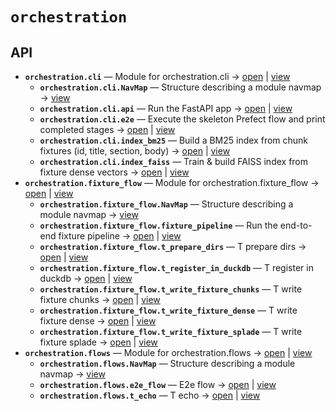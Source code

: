 # `orchestration`

<!-- START doctoc generated TOC please keep comment here to allow auto update -->
<!-- END doctoc generated TOC please keep comment here to allow auto update -->

## API
- **`orchestration.cli`** — Module for orchestration.cli → [open](./cli.py:1:1) | [view](https://github.com/paul-heyse/kgfoundry/blob/98bc876ceda60da4a9d9e9a3642946ff0b0447e3/src/orchestration/cli.py#L1)
  - **`orchestration.cli.NavMap`** — Structure describing a module navmap → [view](https://github.com/paul-heyse/kgfoundry/blob/98bc876ceda60da4a9d9e9a3642946ff0b0447e3/src/kgfoundry_common/navmap_types.py#L38-L51)
  - **`orchestration.cli.api`** — Run the FastAPI app → [open](./cli.py:119:1) | [view](https://github.com/paul-heyse/kgfoundry/blob/98bc876ceda60da4a9d9e9a3642946ff0b0447e3/src/orchestration/cli.py#L119-L124)
  - **`orchestration.cli.e2e`** — Execute the skeleton Prefect flow and print completed stages → [open](./cli.py:128:1) | [view](https://github.com/paul-heyse/kgfoundry/blob/98bc876ceda60da4a9d9e9a3642946ff0b0447e3/src/orchestration/cli.py#L128-L143)
  - **`orchestration.cli.index_bm25`** — Build a BM25 index from chunk fixtures (id, title, section, body) → [open](./cli.py:43:1) | [view](https://github.com/paul-heyse/kgfoundry/blob/98bc876ceda60da4a9d9e9a3642946ff0b0447e3/src/orchestration/cli.py#L43-L85)
  - **`orchestration.cli.index_faiss`** — Train & build FAISS index from fixture dense vectors → [open](./cli.py:89:1) | [view](https://github.com/paul-heyse/kgfoundry/blob/98bc876ceda60da4a9d9e9a3642946ff0b0447e3/src/orchestration/cli.py#L89-L115)
- **`orchestration.fixture_flow`** — Module for orchestration.fixture_flow → [open](./fixture_flow.py:1:1) | [view](https://github.com/paul-heyse/kgfoundry/blob/98bc876ceda60da4a9d9e9a3642946ff0b0447e3/src/orchestration/fixture_flow.py#L1)
  - **`orchestration.fixture_flow.NavMap`** — Structure describing a module navmap → [view](https://github.com/paul-heyse/kgfoundry/blob/98bc876ceda60da4a9d9e9a3642946ff0b0447e3/src/kgfoundry_common/navmap_types.py#L38-L51)
  - **`orchestration.fixture_flow.fixture_pipeline`** — Run the end-to-end fixture pipeline → [open](./fixture_flow.py:215:1) | [view](https://github.com/paul-heyse/kgfoundry/blob/98bc876ceda60da4a9d9e9a3642946ff0b0447e3/src/orchestration/fixture_flow.py#L215-L232)
  - **`orchestration.fixture_flow.t_prepare_dirs`** — T prepare dirs → [open](./fixture_flow.py:55:1) | [view](https://github.com/paul-heyse/kgfoundry/blob/98bc876ceda60da4a9d9e9a3642946ff0b0447e3/src/orchestration/fixture_flow.py#L55-L74)
  - **`orchestration.fixture_flow.t_register_in_duckdb`** — T register in duckdb → [open](./fixture_flow.py:159:1) | [view](https://github.com/paul-heyse/kgfoundry/blob/98bc876ceda60da4a9d9e9a3642946ff0b0447e3/src/orchestration/fixture_flow.py#L159-L211)
  - **`orchestration.fixture_flow.t_write_fixture_chunks`** — T write fixture chunks → [open](./fixture_flow.py:78:1) | [view](https://github.com/paul-heyse/kgfoundry/blob/98bc876ceda60da4a9d9e9a3642946ff0b0447e3/src/orchestration/fixture_flow.py#L78-L107)
  - **`orchestration.fixture_flow.t_write_fixture_dense`** — T write fixture dense → [open](./fixture_flow.py:111:1) | [view](https://github.com/paul-heyse/kgfoundry/blob/98bc876ceda60da4a9d9e9a3642946ff0b0447e3/src/orchestration/fixture_flow.py#L111-L130)
  - **`orchestration.fixture_flow.t_write_fixture_splade`** — T write fixture splade → [open](./fixture_flow.py:134:1) | [view](https://github.com/paul-heyse/kgfoundry/blob/98bc876ceda60da4a9d9e9a3642946ff0b0447e3/src/orchestration/fixture_flow.py#L134-L155)
- **`orchestration.flows`** — Module for orchestration.flows → [open](./flows.py:1:1) | [view](https://github.com/paul-heyse/kgfoundry/blob/98bc876ceda60da4a9d9e9a3642946ff0b0447e3/src/orchestration/flows.py#L1)
  - **`orchestration.flows.NavMap`** — Structure describing a module navmap → [view](https://github.com/paul-heyse/kgfoundry/blob/98bc876ceda60da4a9d9e9a3642946ff0b0447e3/src/kgfoundry_common/navmap_types.py#L38-L51)
  - **`orchestration.flows.e2e_flow`** — E2e flow → [open](./flows.py:51:1) | [view](https://github.com/paul-heyse/kgfoundry/blob/98bc876ceda60da4a9d9e9a3642946ff0b0447e3/src/orchestration/flows.py#L51-L69)
  - **`orchestration.flows.t_echo`** — T echo → [open](./flows.py:33:1) | [view](https://github.com/paul-heyse/kgfoundry/blob/98bc876ceda60da4a9d9e9a3642946ff0b0447e3/src/orchestration/flows.py#L33-L47)
